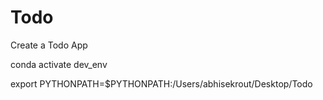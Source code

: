 # Todo
Create a Todo App

<!-- Conda Environment -->
conda activate dev_env


<!-- Set Path -->
export PYTHONPATH=$PYTHONPATH:/Users/abhisekrout/Desktop/Todo

